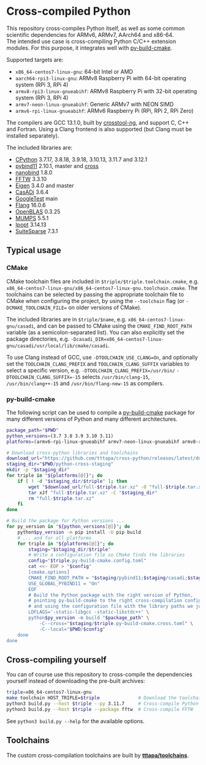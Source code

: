 # Cross-compiled Python

This repository cross-compiles Python itself, as well as some common scientific dependencies for ARMv6, ARMv7, AArch64 and x86-64.  
The intended use case is cross-compiling Python C/C++ extension modules. For this purpose, it integrates well with [py-build-cmake](https://github.com/tttapa/py-build-cmake).

Supported targets are:
- `x86_64-centos7-linux-gnu`: 64-bit Intel or AMD
- `aarch64-rpi3-linux-gnu`: ARMv8 Raspberry Pi with 64-bit operating system (RPi 3, RPi 4)
- `armv8-rpi3-linux-gnueabihf`: ARMv8 Raspberry Pi with 32-bit operating system (RPi 3, RPi 4)
- `armv7-neon-linux-gnueabihf`: Generic ARMv7 with NEON SIMD
- `armv6-rpi-linux-gnueabihf`: ARMv6 Raspberry Pi (RPi, RPi 2, RPi Zero)

The compilers are GCC 13.1.0, built by [crosstool-ng](https://github.com/crosstool-ng/crosstool-ng), and support C, C++ and Fortran.
Using a Clang frontend is also supported (but Clang must be installed separately).

The included libraries are:
- [CPython](https://www.python.org/) 3.7.17, 3.8.18, 3.9.18, 3.10.13, 3.11.7 and 3.12.1
- [pybind11](https://pybind11.readthedocs.io/en/stable/index.html) 2.10.1, master and [cross](https://github.com/tttapa/pybind11/tree/cross)
- [nanobind](https://nanobind.readthedocs.io/en/latest/) 1.8.0
- [FFTW](https://fftw.org/) 3.3.10
- [Eigen](https://eigen.tuxfamily.org) 3.4.0 and master
- [CasADi](https://web.casadi.org/) 3.6.4
- [GoogleTest](https://github.com/google/googletest) main
- [Flang](https://github.com/llvm/llvm-project/tree/main/flang) 16.0.6
- [OpenBLAS](https://github.com/xianyi/OpenBLAS) 0.3.25
- [MUMPS](https://github.com/coin-or-tools/ThirdParty-Mumps) 5.5.1
- [Ipopt](https://github.com/coin-or/Ipopt) 3.14.13
- [SuiteSparse](https://github.com/DrTimothyAldenDavis/SuiteSparse) 7.3.1

## Typical usage

### CMake

CMake toolchain files are included in `$triple/$triple.toolchain.cmake`, 
e.g. `x86_64-centos7-linux-gnu/x86_64-centos7-linux-gnu.toolchain.cmake`.
The toolchains can be selected by passing the appropriate toolchain file to
CMake when configuring the project, by using the `--toolchain` flag (or
`-DCMAKE_TOOLCHAIN_FILE=` on older versions of CMake).

The included libraries are in `$triple/$name`, e.g.
`x86_64-centos7-linux-gnu/casadi`, and can be passed to CMake using the
`CMAKE_FIND_ROOT_PATH` variable (as a semicolon-separated list). You can also
explicitly set the package directories, e.g.
`-Dcasadi_DIR=x86_64-centos7-linux-gnu/casadi/usr/local/lib/cmake/casadi`.

To use Clang instead of GCC, use `-DTOOLCHAIN_USE_CLANG=On`, and optionally set
the `TOOLCHAIN_CLANG_PREFIX` and `TOOLCHAIN_CLANG_SUFFIX` variables to select
a specific version, e.g. `-DTOOLCHAIN_CLANG_PREFIX=/usr/bin/`
`-DTOOLCHAIN_CLANG_SUFFIX=-15` selects `/usr/bin/clang-15`,
`/usr/bin/clang++-15` and `/usr/bin/flang-new-15` as compilers.

### py-build-cmake

The following script can be used to compile a [py-build-cmake](https://github.com/tttapa/py-build-cmake)
package for many different versions of Python and many different architectures.

```sh
package_path="$PWD"
python_versions=(3.7 3.8 3.9 3.10 3.11)
platforms=(armv6-rpi-linux-gnueabihf armv7-neon-linux-gnueabihf armv8-rpi3-linux-gnueabihf aarch64-rpi3-linux-gnu x86_64-centos7-linux-gnu)

# Download cross-python libraries and toolchains
download_url="https://github.com/tttapa/cross-python/releases/latest/download"
staging_dir="$PWD/python-cross-staging"
mkdir -p "$staging_dir"
for triple in "${platforms[@]}"; do
	if [ ! -d "$staging_dir/$triple" ]; then
		wget "$download_url/full-$triple.tar.xz" -O "full-$triple.tar.xz"
		tar xJf "full-$triple.tar.xz" -C "$staging_dir"
		rm "full-$triple.tar.xz"
	fi
done

# Build the package for Python versions ...
for py_version in "${python_versions[@]}"; do
	python$py_version -m pip install -U pip build
	# ... and for all platforms
	for triple in "${platforms[@]}"; do
		staging="$staging_dir/$triple"
		# Write a configuration file so CMake finds the libraries
		config="$triple.py-build-cmake.config.toml"
		cat <<- EOF > "$config"
		[cmake.options]
		CMAKE_FIND_ROOT_PATH = "$staging/pybind11;$staging/casadi;$staging/eigen;$staging/fftw"
		USE_GLOBAL_PYBIND11 = "On"
		EOF
		# Build the Python package with the right version of Python,
		# pointing py-build-cmake to the right cross-compilation configuration,
		# and using the configuration file with the library paths we just wrote.
		LDFLAGS='-static-libgcc -static-libstdc++' \
		python$py_version -m build "$package_path" \
			-C--cross="$staging/$triple.py-build-cmake.cross.toml" \
			-C--local="$PWD/$config"
	done
done
```

## Cross-compiling yourself

You can of course use this repository to cross-compile the dependencies yourself instead of downloading the pre-built archives:
```sh
triple=x86_64-centos7-linux-gnu
make toolchain HOST_TRIPLE=$triple              # Download the toolchain
python3 build.py --host $triple --py 3.11.7     # Cross-compile Python 3.11
python3 build.py --host $triple --package fftw  # Cross-compile FFTW
```
See `python3 build.py --help` for the available options.

## Toolchains

The custom cross-compilation toolchains are built by [**tttapa/toolchains**](https://github.com/tttapa/toolchains).
